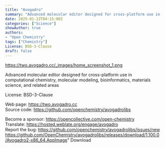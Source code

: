 ```yaml
---
title: "Avogadro"
summary: "Advanced molecular editor designed for cross-platform use in computational chemistry, molecular modeling, bioinformatics, materials science, and related areas"
date: 2025-01-22T04:15:00Z
categories: ["Science"]
showAuthor: true
authors:
- "Open Chemistry"
tags: ["Chemistry"]
License: BSD-3-Clause
draft: false
---
```


https://two.avogadro.cc/_images/home_screenshot_1.png

Advanced molecular editor designed for cross-platform use in computational chemistry, molecular modeling, bioinformatics, materials science, and related areas

License: BSD-3-Clause

Web page: <https://two.avogadro.cc>  
Source code: <https://github.com/openchemistry/avogadrolibs>

Become a sponsor: <https://opencollective.com/open-chemistry>  
Translate: <https://hosted.weblate.org/engage/avogadro>  
Report the bug: <https://github.com/openchemistry/avogadrolibs/issues/new>  
https://github.com/OpenChemistry/avogadrolibs/releases/download/1.100.0/Avogadro2-x86_64.AppImage" 
Download
